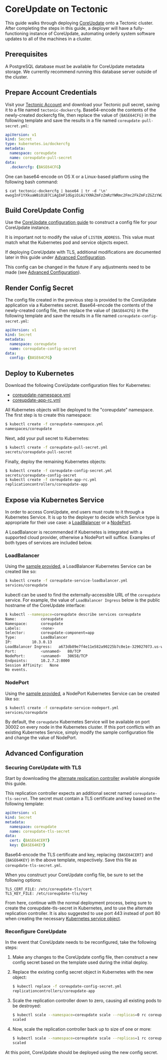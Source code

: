 # CoreUpdate on Tectonic

This guide walks through deploying [CoreUpdate][coreupdate-tour] onto a Tectonic cluster.
After completing the steps in this guide, a deployer will have a fully-functioning instance of CoreUpdate, automating orderly system software updates to all of the machines in a cluster.

[coreupdate-tour]: https://coreos.com/products/coreupdate/

## Prerequisites

A PostgreSQL database must be available for CoreUpdate metadata storage.
We currently recommend running this database server outside of the cluster.

## Prepare Account Credentials

Visit your [Tectonic Account][tectonic-account] and download your Tectonic pull secret, saving it to a file named `tectonic-dockercfg`.
Base64-encode the contents of the newly-created dockercfg file, then replace the value of `{BASE64CFG}` in the following template and save the results in a file named `coreupdate-pull-secret.yml`:

```yaml
apiVersion: v1
kind: Secret
type: kubernetes.io/dockercfg
metadata:
  namespace: coreupdate
  name: coreupdate-pull-secret
data:
  .dockercfg: {BASE64CFG}
```

One can base64-encode on OS X or a Linux-based platform using the following bash command:

```
$ cat tectonic-dockercfg | base64 | tr -d '\n'
ewogInF1YXkuaW8iOiB7CiAgImF1dGgiOiAiYXNkZmFzZmRzYWRmc2Fmc2FkZmFzZGZzYWZzYWRmc2FmZHNhZmRzYWRmc2FkZnNhZGZzYWRmc2FkZiIsCiAgImVtYWlsIjogIiIKIH0KfQo=
```

[tectonic-account]: https://account.tectonic.com

## Build CoreUpdate Config

Use the [CoreUpdate configuration guide][coreupdate-config] to construct a config file for your CoreUpdate instance.

[coreupdate-config]: https://github.com/coreos/docs/blob/master/coreupdate/on-premises-deployment.md#configuration-file

It is important not to modify the value of `LISTEN_ADDRESS`.
This value must match what the Kubernetes pod and service objects expect.

If deploying CoreUpdate with TLS, additional modifications are documented later in this guide under [Advanced Configuration](#advanced-configuration).

This config can be changed in the future if any adjustments need to be made (see [Advanced Configuration](#advanced-configuration)).

## Render Config Secret

The config file created in the previous step is provided to the CoreUpdate application via a Kubernetes secret.
Base64-encode the contents of the newly-created config file, then replace the value of `{BASE64CFG}` in the following template and save the results in a file named `coreupdate-config-secret.yml`:

```yaml
apiVersion: v1
kind: Secret
metadata:
  namespace: coreupdate
  name: coreupdate-config-secret
data:
  config: {BASE64CFG}
```

## Deploy to Kubernetes

Download the following CoreUpdate configuration files for Kubernetes:

- [coreupdate-namespace.yml](files/coreupdate-namespace.yml)
- [coreupdate-app-rc.yml](files/coreupdate-app-rc.yml)

All Kubernetes objects will be deployed to the "coreupdate" namespace.
The first step is to create this namespace:

```sh
$ kubectl create -f coreupdate-namespace.yml
namespaces/coreupdate
```

Next, add your pull secret to Kubernetes:

```sh
$ kubectl create -f coreupdate-pull-secret.yml
secrets/coreupdate-pull-secret
```

Finally, deploy the remaining Kubernetes objects:

```sh
$ kubectl create -f coreupdate-config-secret.yml
secrets/coreupdate-config-secret
$ kubectl create -f coreupdate-app-rc.yml
replicationcontrollers/coreupdate-app
```

## Expose via Kubernetes Service

In order to access CoreUpdate, end users must route to it through a Kubernetes Service.
It is up to the deployer to decide which Service type is appropriate for their use case: a [LoadBalancer](http://kubernetes.io/v1.0/docs/user-guide/services.html#type-loadbalancer) or a [NodePort](http://kubernetes.io/v1.0/docs/user-guide/services.html#type-nodeport).

A LoadBalancer is recommended if Kubernetes is integrated with a supported cloud provider, otherwise a NodePort will suffice.
Examples of both types of services are included below.

### LoadBalancer

Using the [sample provided](files/coreupdate-service-loadbalancer.yml), a LoadBalancer Kubernetes Service can be created like so:

```sh
$ kubectl create -f coreupdate-service-loadbalancer.yml
services/coreupdate
```

kubectl can be used to find the externally-accessible URL of the `coreupdate` service.
For example, the value of `LoadBalancer Ingress` below is the public hostname of the CoreUpdate interface:

```sh
$ kubectl --namespace=coreupdate describe services coreupdate
Name:			coreupdate
Namespace:		coreupdate
Labels:			<none>
Selector:		coreupdate-component=app
Type:			LoadBalancer
IP:			10.3.0.13
LoadBalancer Ingress:	a673db89e7f4e11e582a90225b7c0e1e-329027073.us-west-1.elb.amazonaws.com
Port:			<unnamed>	80/TCP
NodePort:		<unnamed>	30658/TCP
Endpoints:		10.2.7.2:8000
Session Affinity:	None
No events.
```

### NodePort

Using the [sample provided](files/coreupdate-service-nodeport.yml), a NodePort Kubernetes Service can be created like so:

```sh
$ kubectl create -f coreupdate-service-nodeport.yml
services/coreupdate
```

By default, the `coreupdate` Kubernetes Service will be available on port 30002 on every node in the Kubernetes cluster.
If this port conflicts with an existing Kubernetes Service, simply modify the sample configuration file and change the value of NodePort.

## Advanced Configuration

### Securing CoreUpdate with TLS

Start by downloading the [alternate replication controller](files/coreupdate-app-tls-rc.yml) available alongside this guide.

This replication controller expects an additional secret named `coreupdate-tls-secret`.
The secret must contain a TLS certificate and key based on the following template:

```yaml
apiVersion: v1
kind: Secret
metadata:
  namespace: coreupdate
  name: coreupdate-tls-secret
data:
  cert: {BASE64CERT}
  key: {BASE64KEY}
```

Base64-encode the TLS certificate and key, replacing `{BASE64CERT}` and `{BASE64KEY}` in the above template, respectively.
Save this file as `coreupdate-tls-secret.yml`.

When you construct your CoreUpdate config file, be sure to set the following options:

```
TLS_CERT_FILE: /etc/coreupdate-tls/cert
TLS_KEY_FILE: /etc/coreupdate-tls/key
```

From here, continue with the normal deployment process, being sure to create the coreupdate-tls-secret in Kubernetes, and to use the alternate replication controller.
It is also suggested to use port 443 instead of port 80 when creating the necessary [Kubernetes service object](#expose-via-kubernetes-service).

### Reconfigure CoreUpdate

In the event that CoreUpdate needs to be reconfigured, take the following steps:

1. Make any changes to the CoreUpdate config file, then construct a new config secret based on the template used during the initial deploy.
2. Replace the existing config secret object in Kubernetes with the new object:

    ```sh
    $ kubectl replace -f coreupdate-config-secret.yml
    replicationcontrollers/coreupdate-app
    ```

3. Scale the replication controller down to zero, causing all existing pods to be destroyed:

    ```sh
    $ kubectl scale --namespace=coreupdate scale --replicas=0 rc coreupdate-app
    scaled
    ```
4. Now, scale the replication controller back up to size of one or more:

	```sh
	$ kubectl scale --namespace=coreupdate scale --replicas=1 rc coreupdate-app
	scaled
	```

At this point, CoreUpdate should be deployed using the new config secret.
